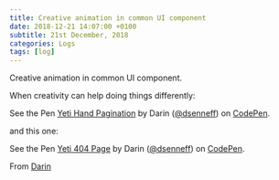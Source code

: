 ```yaml
---
title: Creative animation in common UI component
date: 2018-12-21 14:07:00 +0100
subtitle: 21st December, 2018
categories: Logs
tags: [log]
---
```


Creative animation in common UI component.

When creativity can help doing things differently:

<p data-height="400" data-theme-id="0" data-slug-hash="gdQJqo" data-default-tab="result" data-user="dsenneff" data-pen-title="Yeti Hand Pagination" class="codepen">See the Pen <a href="https://codepen.io/dsenneff/pen/gdQJqo/">Yeti Hand Pagination</a> by Darin (<a href="https://codepen.io/dsenneff">@dsenneff</a>) on <a href="https://codepen.io">CodePen</a>.</p>

and this one:

<p data-height="400" data-theme-id="0" data-slug-hash="mjZgmN" data-default-tab="result" data-user="dsenneff" data-pen-title="Yeti 404 Page" class="codepen">See the Pen <a href="https://codepen.io/dsenneff/pen/mjZgmN/">Yeti 404 Page</a> by Darin (<a href="https://codepen.io/dsenneff">@dsenneff</a>) on <a href="https://codepen.io">CodePen</a>.</p>

From [Darin](https://codepen.io/dsenneff/)